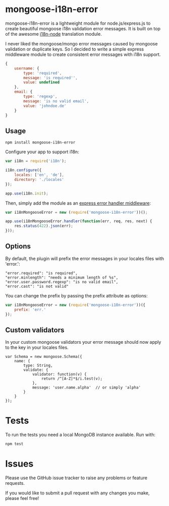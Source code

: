 # mongoose-i18n-error

mongoose-i18n-error is a lightweight module for node.js/express.js to create beautiful mongoose i18n validation error messages.
It is built on top of the awesome [i18n-node](https://github.com/mashpie/i18n-node) translation module.

I never liked the mongoose/mongo error messages caused by mongoose validation or duplicate keys. So I decided to write a simple express middleware module to create consistent error messages with i18n support.

```js
{
	username: {
		type: 'required',
		message: 'is required'',
		value: undefined
	},
	email: {
		type: 'regexp',
		message: 'is no valid email',
		value: 'johndoe.de'
	}
}
```

## Usage

```
npm install mongoose-i18n-error
```

Configure your app to support i18n:

```js
var i18n = require('i18n');

i18n.configure({
	locales: ['en', 'de'],
	directory: './locales'
});

app.use(i18n.init);
```

Then, simply add the module as an [express error handler middleware](http://expressjs.com/en/guide/error-handling.html):

```js
var i18nMongooseError = new (require('mongoose-i18n-error'))();

app.use(i18nMongooseError.handler(function(err, req, res, next) {
	res.status(422).json(err);
}));
```

## Options

By default, the plugin will prefix the error messages in your locales files with 'error.':

```
"error.required": "is required",
"error.minlength": "needs a minimum length of %s",
"error.user.password.regexp": "is no valid email",
"error.cast": "is not valid"
```

You can change the prefix by passing the prefix attribute as options:

```js
var i18nMongooseError = new (require('mongoose-i18n-error'))({
	prefix: 'err.'
});
```

## Custom validators

In your custom mongoose validators your error message should now apply to the key in your locales files.

```
var Schema = new mongoose.Schema({
	name: {
		type: String,
		validate: {
			validator: function(v) {
				return /^[A-Z]*$/i.test(v);
			},
			message: 'user.name.alpha'	// or simply 'alpha'
		}
	}
});
```

# Tests

To run the tests you need a local MongoDB instance available. Run with:

```
npm test
```

# Issues

Please use the GitHub issue tracker to raise any problems or feature requests.

If you would like to submit a pull request with any changes you make, please feel free!
